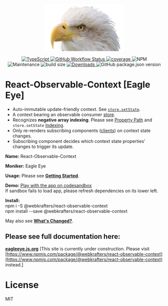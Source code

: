 <p align="center">
	<img alt="Eagle Eye" height="150px" src="/docs/public/img/logo.png" width="250px" />
</p>
<p align="center">
	<a href="https://typescriptlang.org">
		<img alt="TypeScript" src="https://badgen.net/badge/icon/typescript?icon=typescript&label">
	</a>
	<a href="https://github.com/webKrafters/react-observable-context/actions">
		<img alt="GitHub Workflow Status" src="https://img.shields.io/github/actions/workflow/status/webKrafters/react-observable-context/test.yml">
	</a>
	<a href="https://coveralls.io/github/webKrafters/react-observable-context">
		<img alt="coverage" src="https://img.shields.io/coveralls/github/webKrafters/react-observable-context">
	</a>
	<img alt="NPM" src="https://img.shields.io/npm/l/@webkrafters/react-observable-context">
	<img alt="Maintenance" src="https://img.shields.io/maintenance/yes/2032">
	<img alt="build size" src="https://img.shields.io/bundlephobia/minzip/@webkrafters/react-observable-context?label=bundle%20size">
	<a href="https://www.npmjs.com/package/@webKrafters/react-observable-context">
		<img alt="Downloads" src="https://img.shields.io/npm/dt/@webkrafters/react-observable-context.svg">
	</a>
	<img alt="GitHub package.json version" src="https://img.shields.io/github/package-json/v/webKrafters/react-observable-context">
</p>

# React-Observable-Context [Eagle Eye]

<ul>
	<li> Auto-immutable update-friendly context. See <a href="https://eagleeye.js.org/concepts/store/setstate"><code>store.setState</code></a>.</li>
	<li> A context bearing an observable consumer <a href="https://eagleeye.js.org/concepts/store">store</a>.</li>
	<li> Recognizes <b>negative array indexing</b>. Please see <a href="https://eagleeye.js.org/concepts/property-path">Property Path</a> and <code>store.setState</code> <a href="https://eagleeye.js.org/concepts/store/setstate/indexing">Indexing</a>.</li>
	<li> Only re-renders subscribing components (<a href="https://eagleeye.js.org/concepts/client">clients</a>) on context state changes.</li>
	<li> Subscribing component decides which context state properties' changes to trigger its update.</li>
</ul>

**Name:** React-Observable-Context

**Moniker:** Eagle Eye

**Usage:** Please see <b><a href="https://eagleeye.js.org/getting-started">Getting Started</a></b>.

**Demo:** [Play with the app on codesandbox](https://codesandbox.io/s/github/webKrafters/react-observable-context-app)\
If sandbox fails to load app, please refresh dependencies on its lower left.

**Install:**\
npm i -S @webkrafters/react-observable-context\
npm install --save @webkrafters/react-observable-context

May also see <b><a href="https://eagleeye.js.org/changes">What's Changed?</a></b>.

## Please see full documentation here:
**[eagleeye.js.org](https://eagleeye.js.org)** [This site is currently under construction. Please visit [https://www.npmjs.com/package/@webkrafters/react-observable-context](https://www.npmjs.com/package/@webkrafters/react-observable-context) instead.]

# License

MIT
